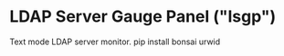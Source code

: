 LDAP Server Gauge Panel ("lsgp")
================================

Text mode LDAP server monitor.
pip install bonsai urwid
